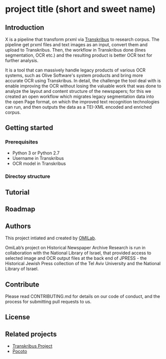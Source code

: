 # project title  (short and sweet name)
## Introduction
X is a pipeline that transform prxml via [Transkribus](https://transkribus.eu/Transkribus/) to research corpus.
The pipeline get prxml files and text images as an input, convert them and upload to Transkribus. Then, the workflow in Transkribus done (lines segmentation, OCR etc.) and the resulting product is better OCR text for further analysis.

It is a tool that can massively handle legacy products of various OCR systems, such as Olive Software's system products and bring more accurate OCR using Transkribus. In detail, the challenge the tool deal with is enable improving the OCR without losing the valuable work that was done to analyze the layout and content structure of the newspapers; for this we created an open workflow which migrates legacy segmentation data into the open Page format, on which the improved text recognition technologies can run, and then outputs the data as a TEI-XML encoded and enriched corpus.

## Getting started

### Prerequisites
- Python 3 or Python 2.7
- Username in Transkribus
- OCR model in Transkribus

### Directoy structure

## Tutorial

## Roadmap

## Authors
This project intiated and created by [OMILab](https://www.openu.ac.il/en/omilab).

OmiLab’s project on Historical Newspaper Archive Research is run in collaboration with the National Library of Israel, that provided access to selected image and OCR output files at the back end of JPRESS - the Historical Jewish Press collection of the Tel Aviv University and the National Library of Israel.


## Contribute
Please read CONTRIBUTING.md for details on our code of conduct, and the process for submitting pull requests to us.

## License


## Related projects
- [Transkribus Project](https://github.com/Transkribus)
- [Pocoto](https://github.com/cisocrgroup/PoCoTo)
